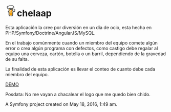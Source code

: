 <img src="https://raw.githubusercontent.com/reynol/chelapp/master/web/img/chelapp.png" height="36">chelaap
======
Esta aplicación la cree por diversión en un día de ocio, esta hecha en PHP/Symfony/Doctrine/AngularJS/MySQL.

En el trabajo comúnmente cuando un miembro del equipo comete algún error o crea algún programa con defectos, como castigo debe regalar al equipo una cerveza, cartón, botella o un barril, dependiendo de la gravedad de su falta.

La finalidad de esta aplicación es llevar el conteo de cuanto debe cada miembro del equipo.

 
 [DEMO](http://chelapp.reynol.io)
 
 Posdata: No me vayan a chacalear el logo que me quedo bien chido.
 
A Symfony project created on May 18, 2016, 1:49 am.
